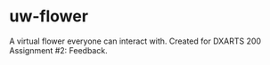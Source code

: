 # uw-flower
A virtual flower everyone can interact with. Created for DXARTS 200 Assignment #2: Feedback.
